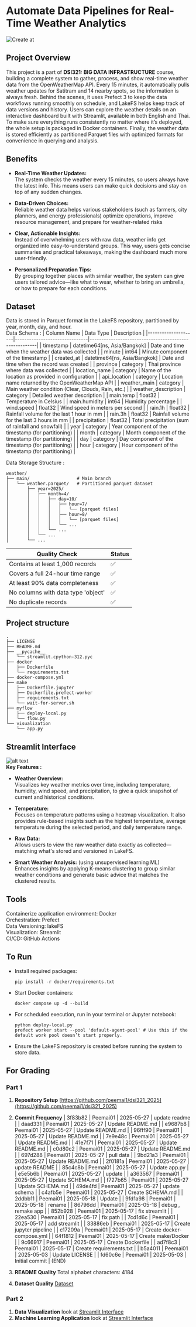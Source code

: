 # Automate Data Pipelines for Real-Time Weather Analytics
![Create at](https://img.shields.io/github/created-at/peemai1/dsi321_2025)

## Project Overview
This project is a part of <b>DSI321: BIG DATA INFRASTRUCTURE</b> course, building a complete system to gather, process, and show real-time weather data from the OpenWeatherMap API. Every 15 minutes, it automatically pulls weather updates for Satitram and 14 nearby spots, so the information is always fresh. Behind the scenes, it uses Prefect 3 to keep the data workflows running smoothly on schedule, and LakeFS helps keep track of data versions and history. Users can explore the weather details on an interactive dashboard built with Streamlit, available in both English and Thai. To make sure everything runs consistently no matter where it’s deployed, the whole setup is packaged in Docker containers. Finally, the weather data is stored efficiently as partitioned Parquet files with optimized formats for convenience in querying and analysis.

## Benefits
- **Real-Time Weather Updates:** <br>
    The system checks the weather every 15 minutes, so users always have the latest info. This means users can make quick decisions and stay on top of any sudden changes.

- **Data-Driven Choices:** <br>
    Reliable weather data helps various stakeholders (such as farmers, city planners, and energy professionals) optimize operations, improve resource management, and prepare for weather-related risks

- **Clear, Actionable Insights:** <br>
    Instead of overwhelming users with raw data, weather info get organized into easy-to-understand groups. This way, users gets concise summaries and practical takeaways, making the dashboard much more user-friendly.

- **Personalized Preparation Tips:** <br>
    By grouping together places with similar weather, the system can give users tailored advice—like what to wear, whether to bring an umbrella, or how to prepare for each conditions.


## Dataset
Data is stored in Parquet format in the LakeFS repository, partitioned by year, month, day, and hour.<br>
Data Schema :
| Column Name         | Data Type                     | Description                                           |
|---------------------|-------------------------------|-------------------------------------------------------|
| timestamp           | datetime64[ns, Asia/Bangkok]  | Date and time when the weather data was collected     |
| minute              | int64                         | Minute component of the timestamp                     |
| created_at          | datetime64[ns, Asia/Bangkok]  | Date and time when the record was created             |
| province            | category                      | Thai province where data was collected                |
| location_name       | category                      | Name of the location as provided in configuration     |
| api_location        | category                      | Location name returned by the OpenWeatherMap API      |
| weather_main        | category                      | Main weather condition (Clear, Clouds, Rain, etc.)    |
| weather_description | category                      | Detailed weather description                          |
| main.temp           | float32                       | Temperature in Celsius                                |
| main.humidity       | int64                         | Humidity percentage                                   |
| wind.speed          | float32                       | Wind speed in meters per second                       |
| rain.1h             | float32                       | Rainfall volume for the last 1 hour in mm             |
| rain.3h             | float32                       | Rainfall volume for the last 3 hours in mm            |
| precipitation       | float32                       | Total precipitation (sum of rainfall and snowfall)    |
| year                | category                      | Year component of the timestamp (for partitioning)    |
| month               | category                      | Month component of the timestamp (for partitioning)   |
| day                 | category                      | Day component of the timestamp (for partitioning)     |
| hour                | category                      | Hour component of the timestamp (for partitioning)    |

Data Storage Structure :
```
weather/
├── main/                  # Main branch
│   └── weather.parquet/   # Partitioned parquet dataset
│       ├── year=2025/
│       │   ├── month=4/
│       │   │   ├── day=10/
│       │   │   │   ├── hour=7/
│       │   │   │   │   └── [parquet files]
│       │   │   │   ├── hour=8/
│       │   │   │   │   └── [parquet files]
│       │   │   │   └── ...
│       │   │   └── ...
│       │   └── ...
│       └── ...
```

| Quality Check | Status |
|--------------|--------|
| Contains at least 1,000 records | ✅ |
| Covers a full 24-hour time range | ✅ |
| At least 90% data completeness | ✅ |
| No columns with data type 'object' | ✅ |
| No duplicate records | ✅ |

## Project structure
```
.
├── LICENSE
├── README.md
├── __pycache__
│   └── streamlit.cpython-312.pyc
├── docker
│   ├── Dockerfile
│   └── requirements.txt
├── docker-compose.yml
├── make
│   ├── Dockerfile.jupyter
│   ├── Dockerfile.prefect-worker
│   ├── requirements.txt
│   └── wait-for-server.sh
├── myflow
│   ├── deploy-local.py
│   └── flow.py
└── visualization
    └── app.py
```

## Streamlit Interface
![alt text](<Screenshot 2568-05-27 at 18.33.41.png>) <br>
**Key Features :**
- **Weather Overview:** <br>
    Visualizes key weather metrics over time, including temperature, humidity, wind speed, and precipitation, to give a quick snapshot of current and historical conditions.

- **Temperature:** <br>
    Focuses on temperature patterns using a heatmap visualization. It also provides rule-based insights such as the highest temperature, average temperature during the selected period, and daily temperature range.

- **Raw Data:** <br>
    Allows users to view the raw weather data exactly as collected—matching what's stored and versioned in LakeFS.

- **Smart Weather Analysis:** (using unsupervised learning ML)<br>
    Enhances insights by applying K-means clustering to group similar weather conditions and generate basic advice that matches the clustered results.

## Tools
Containerize application environment: Docker<br>
Orchestration: Prefect<br>
Data Versioning: lakeFS<br>
Visualization: Streamlit<br>
CI/CD: GitHub Actions<br>

## To Run
- Install required packages:
    ```
    pip install -r docker/requirements.txt
    ```
- Start Docker containers:
    ```
    docker compose up -d --build
    ```
- For scheduled execution, run in your terminal or Jupyter notebook:
    ```
    python deploy-local.py
    prefect worker start --pool 'default-agent-pool' # Use this if the default work pool doesn’t start properly.
    ```
- Ensure the LakeFS repository is created before running the system to store data.

## For Grading
### Part 1
1. **Repository Setup** 
    [https://github.com/peemai1/dsi321_2025](https://github.com/peemai1/dsi321_2025)

2. **Commit Frequency** 
| 3f83b82 | Peemai01 | 2025-05-27 | update readme               |
| daad331 | Peemai01 | 2025-05-27 | Update README.md            |
| e9687b8 | Peemai01 | 2025-05-27 | Update README.md            |
| 96fff90 | Peemai01 | 2025-05-27 | Update README.md            |
| 7e9e48c | Peemai01 | 2025-05-27 | Update README.md            |
| 41e7f71 | Peemai01 | 2025-05-27 | Update README.md            |
| c0d80c2 | Peemai01 | 2025-05-27 | Update README.md            |
| 697d288 | Peemai01 | 2025-05-27 | pull data                   |
| 9bd21a3 | Peemai01 | 2025-05-27 | Update README.md            |
| 2f0181a | Peemai01 | 2025-05-27 | update README               |
| 85c4c8b | Peemai01 | 2025-05-27 | Update app.py               |
| e5e5b6b | Peemai01 | 2025-05-27 | update                      |
| a363567 | Peemai01 | 2025-05-27 | Update SCHEMA.md            |
| f727b65 | Peemai01 | 2025-05-27 | Update SCHEMA.md            |
| 49de4fd | Peemai01 | 2025-05-27 | update schema               |
| c4afb5e | Peemai01 | 2025-05-27 | Create SCHEMA.md            |
| 2ddbb11 | Peemai01 | 2025-05-18 | Update                      |
| 9fd1a98 | Peemai01 | 2025-05-18 | rename                      |
| 86796dd | Peemai01 | 2025-05-18 | debug , remake app          |
| 852b928 | Peemai01 | 2025-05-17 | fix streamlit               |
| 22ea530 | Peemai01 | 2025-05-17 | fix path                    |
| 7cd1d6c | Peemai01 | 2025-05-17 | add streamlit               |
| 33886eb | Peemai01 | 2025-05-17 | Create jupyter pipeline     |
| c17209a | Peemai01 | 2025-05-17 | Create docker-compose.yml   |
| 64f1812 | Peemai01 | 2025-05-17 | Create make/Docker          |
| 9c66917 | Peemai01 | 2025-05-17 | Create Dockerfile           |
| ad7f8c3 | Peemai01 | 2025-05-17 | Create requirements.txt     |
| b5a4011 | Peemai01 | 2025-05-03 | Update LICENSE              |
| fd60c6e | Peemai01 | 2025-05-03 | Initial commit              |
(END)

3. **README Quality** 
    Total alphabet characters:     4184

4. **Dataset Quality** 
    [Dataset](#dataset)

### Part 2
1. **Data Visualization** 
    look at [Streamlit Interface](#streamlit-interface)
2. **Machine Learning Application**
    look at [Streamlit Interface](#streamlit-interface)




